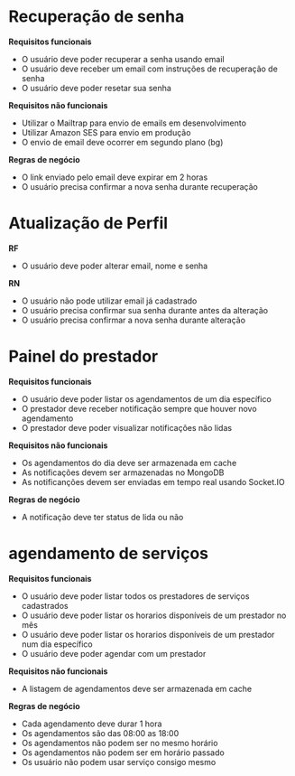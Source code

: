 # Recuperação de senha

**Requisitos funcionais**

- O usuário deve poder recuperar a senha usando email
- O usuário deve receber um email com instruções de recuperação de senha
- O usuário deve poder resetar sua senha

**Requisitos não funcionais**

- Utilizar o Mailtrap para envio de emails em desenvolvimento
- Utilizar Amazon SES para envio em produção
- O envio de email deve ocorrer em segundo plano (bg)


**Regras de negócio**

- O link enviado pelo email deve expirar em 2 horas
- O usuário precisa confirmar a nova senha durante recuperação


# Atualização de Perfil

**RF**

- O usuário deve poder alterar email, nome e senha


**RN**

- O usuário não pode utilizar email já cadastrado
- O usuário precisa confirmar sua senha durante antes da alteração
- O usuário precisa confirmar a nova senha durante alteração


# Painel do prestador


**Requisitos funcionais**

- O usuário deve poder listar os agendamentos de um dia específico
- O prestador deve receber notificação sempre que houver novo agendamento
- O prestador deve poder visualizar notificações não lidas


**Requisitos não funcionais**

- Os agendamentos do dia deve ser armazenada em cache
- As notificações devem ser armazenadas no MongoDB
- As notificanções devem ser enviadas em tempo real usando Socket.IO

**Regras de negócio**

- A notificação deve ter status de lida ou não



# agendamento de serviços

**Requisitos funcionais**

- O usuário deve poder listar todos os prestadores de serviços cadastrados
- O usuário deve poder listar os horarios disponíveis de um prestador no mês
- O usuário deve poder listar os horarios disponíveis de um prestador num dia específico
- O usuário deve poder agendar com um prestador

**Requisitos não funcionais**

- A listagem de agendamentos deve ser armazenada em cache

**Regras de negócio**

- Cada agendamento deve durar 1 hora
- Os agendamentos são das 08:00 as 18:00
- Os agendamentos não podem ser no mesmo horário
- Os agendamentos não podem ser em horário passado
- Os usuário não podem usar serviço consigo mesmo
